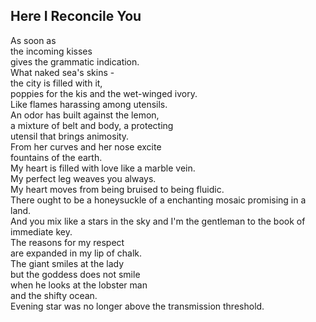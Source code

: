 Here I Reconcile You
--------------------
As soon as  
the incoming kisses  
gives the grammatic indication.  
What naked sea's skins -  
the city is filled with it,  
poppies for the kis and the wet-winged ivory.  
Like flames harassing among utensils.  
An odor has built against the lemon,  
a mixture of belt and body, a protecting  
utensil that brings animosity.  
From her curves and her nose excite  
fountains of the earth.  
My heart is filled with love like a marble vein.  
My perfect leg weaves you always.  
My heart moves from being bruised to being fluidic.  
There ought to be a honeysuckle of a enchanting mosaic promising in a land.  
And you mix like a stars in the sky and I'm the gentleman to the book of immediate key.  
The reasons for my respect  
are expanded in my lip of chalk.  
The giant smiles at the lady  
but the goddess does not smile  
when he looks at the lobster man  
and the shifty ocean.  
Evening star was no longer above the transmission threshold.  
